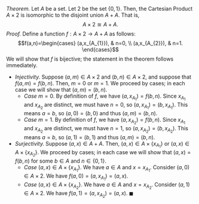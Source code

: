 *Theorem.* Let $A$ be a set. Let $2$ be the set $\{0,1\}$. Then, the Cartesian Product $A\times 2$ is isomorphic to the disjoint union $A+A$. That is, $$A\times 2\cong A+A.$$
*Proof.* Define a function $f:A\times 2\to A+A$ as follows: $$f(a,n)=\begin{cases}
(a,x_{A_{1}}), & n=0, \\
(a,x_{A_{2}}), & n=1.
\end{cases}$$We will show that $f$ is bijective; the statement in the theorem follows immediately.
- *Injectivity.* Suppose $(a,m)\in A\times 2$ and $(b,n)\in A\times 2$, and suppose that $f(a,m)=f(b,n)$. Then, $m=0$ or $m=1$. We proceed by cases; in each case we will show that $(a,m)=(b,n)$.
	- *Case* $m=0$. By definition of $f$, we have $(a,x_{A_{1}})=f(b,n)$. Since $x_{A_{1}}$ and $x_{A_{2}}$ are distinct, we must have $n=0$, so $(a,x_{A_{1}})=(b,x_{A_{1}})$. This means $a=b$, so $(a,0)=(b,0)$ and thus $(a,m)=(b,n)$.
	- *Case* $m=1$. By definition of $f$, we have $(a,x_{A_{2}})=f(b,n)$. Since $x_{A_{1}}$ and $x_{A_{2}}$ are distinct, we must have $n=1$, so $(a,x_{A_{2}})=(b,x_{A_{2}})$. This means $a=b$, so $(a,1)=(b,1)$ and thus $(a,m)=(b,n)$.
- *Surjectivity.* Suppose $(a,x)\in A+A$. Then, $(a,x)\in A\times\{x_{A_{1}}\}$ or $(a,x)\in A\times\{x_{A_{2}}\}$. We proceed by cases; in each case we will show that $(a,x)=f(b,n)$ for some $b\in A$ and $n\in\{0,1\}$.
	- *Case* $(a,x)\in A\times\{x_{A_{1}}\}$. We have $a\in A$ and $x=x_{A_{1}}$. Consider $(a,0)\in A\times 2$. We have $f(a,0)=(a,x_{A_{1}})=(a,x)$.
	- *Case* $(a,x)\in A\times\{x_{A_{2}}\}$. We have $a\in A$ and $x=x_{A_{2}}$. Consider $(a,1)\in A\times 2$. We have $f(a,1)=(a,x_{A_{2}})=(a,x)$. $\blacksquare$